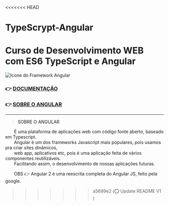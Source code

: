 <<<<<<< HEAD
# TypeScrypt-Angular
Curso de Desenvolvimento WEB com ES6 TypeScript e Angular
=======
![Icone do Framework Angular](https://img.icons8.com/nolan/344/angularjs.png)
 
 ### 👉 [DOCUMENTAÇÃO](https://angular.io/)
 ### 👉 <a href='#sobre'>SOBRE O ANGULAR</a>
 
 ---
 
 > <a name='sobre'> SOBRE O ANGULAR <a/>

  É uma plataforma de aplicações web com código fonte aberto, baseado em Typescript. <br>
  Angular é um dos frameworks Javascript mais populares, pois usamos pra criar sites dinâmicos, <br>
  web app, aplicativos etc, pois é uma aplicação feita de vários componentes reutilizáveis. <br>
  Facilitando assim, o desenvolvimento de nossas aplicações futuras.

  OBS 👉 Angular 2 é uma reescrita completa do Angular JS, feito pela google.


 
 
 
>>>>>>> a5699e2 (⭕️ Update README V1 )

